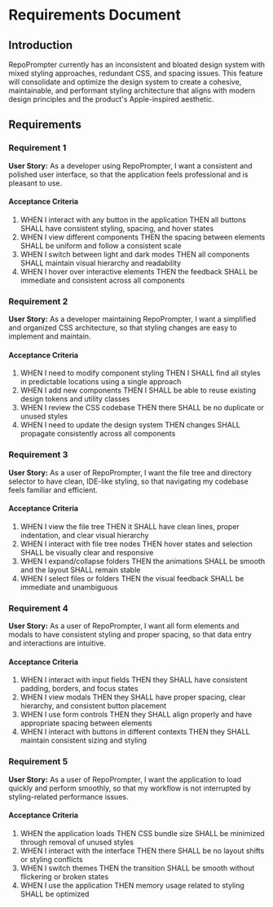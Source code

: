 # Requirements Document

## Introduction

RepoPrompter currently has an inconsistent and bloated design system with mixed styling approaches, redundant CSS, and spacing issues. This feature will consolidate and optimize the design system to create a cohesive, maintainable, and performant styling architecture that aligns with modern design principles and the product's Apple-inspired aesthetic.

## Requirements

### Requirement 1

**User Story:** As a developer using RepoPrompter, I want a consistent and polished user interface, so that the application feels professional and is pleasant to use.

#### Acceptance Criteria

1. WHEN I interact with any button in the application THEN all buttons SHALL have consistent styling, spacing, and hover states
2. WHEN I view different components THEN the spacing between elements SHALL be uniform and follow a consistent scale
3. WHEN I switch between light and dark modes THEN all components SHALL maintain visual hierarchy and readability
4. WHEN I hover over interactive elements THEN the feedback SHALL be immediate and consistent across all components

### Requirement 2

**User Story:** As a developer maintaining RepoPrompter, I want a simplified and organized CSS architecture, so that styling changes are easy to implement and maintain.

#### Acceptance Criteria

1. WHEN I need to modify component styling THEN I SHALL find all styles in predictable locations using a single approach
2. WHEN I add new components THEN I SHALL be able to reuse existing design tokens and utility classes
3. WHEN I review the CSS codebase THEN there SHALL be no duplicate or unused styles
4. WHEN I need to update the design system THEN changes SHALL propagate consistently across all components

### Requirement 3

**User Story:** As a user of RepoPrompter, I want the file tree and directory selector to have clean, IDE-like styling, so that navigating my codebase feels familiar and efficient.

#### Acceptance Criteria

1. WHEN I view the file tree THEN it SHALL have clean lines, proper indentation, and clear visual hierarchy
2. WHEN I interact with file tree nodes THEN hover states and selection SHALL be visually clear and responsive
3. WHEN I expand/collapse folders THEN the animations SHALL be smooth and the layout SHALL remain stable
4. WHEN I select files or folders THEN the visual feedback SHALL be immediate and unambiguous

### Requirement 4

**User Story:** As a user of RepoPrompter, I want all form elements and modals to have consistent styling and proper spacing, so that data entry and interactions are intuitive.

#### Acceptance Criteria

1. WHEN I interact with input fields THEN they SHALL have consistent padding, borders, and focus states
2. WHEN I view modals THEN they SHALL have proper spacing, clear hierarchy, and consistent button placement
3. WHEN I use form controls THEN they SHALL align properly and have appropriate spacing between elements
4. WHEN I interact with buttons in different contexts THEN they SHALL maintain consistent sizing and styling

### Requirement 5

**User Story:** As a user of RepoPrompter, I want the application to load quickly and perform smoothly, so that my workflow is not interrupted by styling-related performance issues.

#### Acceptance Criteria

1. WHEN the application loads THEN CSS bundle size SHALL be minimized through removal of unused styles
2. WHEN I interact with the interface THEN there SHALL be no layout shifts or styling conflicts
3. WHEN I switch themes THEN the transition SHALL be smooth without flickering or broken states
4. WHEN I use the application THEN memory usage related to styling SHALL be optimized
